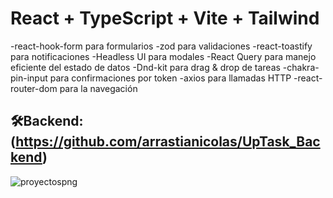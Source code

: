 # React + TypeScript + Vite + Tailwind

-react-hook-form para formularios
-zod para validaciones
-react-toastify para notificaciones
-Headless UI para modales
-React Query para manejo eficiente del estado de datos
-Dnd-kit para drag & drop de tareas
-chakra-pin-input para confirmaciones por token
-axios para llamadas HTTP
-react-router-dom para la navegación 


## 🛠️Backend:(https://github.com/arrastianicolas/UpTask_Backend)

![proyectospng](https://github.com/user-attachments/assets/a35c7cd3-07ba-49fa-ac36-eb34f4be4a76)
